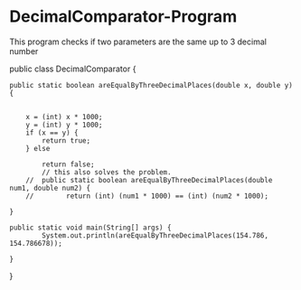 # DecimalComparator-Program
This program checks if two parameters are the same up to 3 decimal number 

public class DecimalComparator {

    public static boolean areEqualByThreeDecimalPlaces(double x, double y) {


        x = (int) x * 1000;
        y = (int) y * 1000;
        if (x == y) {
            return true;
        } else

            return false;
            // this also solves the problem.
        //  public static boolean areEqualByThreeDecimalPlaces(double num1, double num2) {
        //        return (int) (num1 * 1000) == (int) (num2 * 1000);

    }

    public static void main(String[] args) {
            System.out.println(areEqualByThreeDecimalPlaces(154.786, 154.786678));

    }
}
